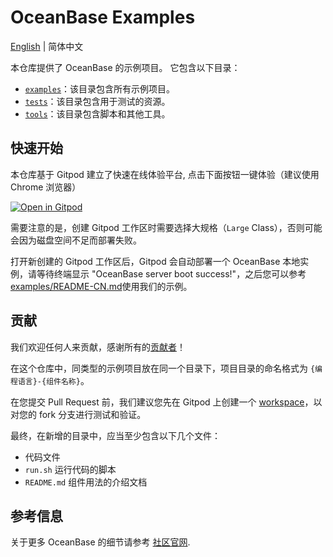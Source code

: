 # OceanBase Examples

[English](README.md) | 简体中文

本仓库提供了 OceanBase 的示例项目。 它包含以下目录：

- [`examples`](examples)：该目录包含所有示例项目。
- [`tests`](tests)：该目录包含用于测试的资源。
- [`tools`](tools)：该目录包含脚本和其他工具。

## 快速开始

本仓库基于 Gitpod 建立了快速在线体验平台, 点击下面按钮一键体验（建议使用 Chrome 浏览器）

[![Open in Gitpod](https://gitpod.io/button/open-in-gitpod.svg)](https://gitpod.io/#https://github.com/oceanbase/ob-example)

需要注意的是，创建 Gitpod 工作区时需要选择大规格（`Large` Class），否则可能会因为磁盘空间不足而部署失败。

打开新创建的 Gitpod 工作区后，Gitpod 会自动部署一个 OceanBase 本地实例，请等待终端显示 "OceanBase server boot success!"，之后您可以参考[examples/README-CN.md](examples/README-CN.md)使用我们的示例。

## 贡献

我们欢迎任何人来贡献，感谢所有的[贡献者](https://github.com/oceanbase/ob-example/graphs/contributors)！

在这个仓库中，同类型的示例项目放在同一个目录下，项目目录的命名格式为 `{编程语言}-{组件名称}`。

在您提交 Pull Request 前，我们建议您先在 Gitpod 上创建一个 [workspace](https://gitpod.io/workspaces/)，以对您的 fork 分支进行测试和验证。

最终，在新增的目录中，应当至少包含以下几个文件：

- 代码文件
- `run.sh` 运行代码的脚本
- `README.md` 组件用法的介绍文档

## 参考信息

关于更多 OceanBase 的细节请参考 [社区官网](https://open.oceanbase.com).
